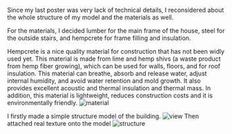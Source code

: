 Since my last poster was very lack of technical details, I reconsidered about the whole structure of my model and the materials as well.

For the materials, I decided lumber for the main frame of the house, steel for the outside stairs, and hempcrete for frame filling and insulation.

Hempcrete is a nice quality material for construction that has not been widly used yet. This material is made from lime and hemp shivs (a waste product from hemp fiber growing), which can be used for walls, floors, and for roof insulation. This material can breathe, absorb and release water, adjust internal humidity, and avoid water retention and mold growth. It also provides excellent acoustic and thermal insulation and thermal mass. In addition, this material is lightweight, reduces construction costs and it is environmentally friendly. 
![material](https://user-images.githubusercontent.com/90487022/139634482-5ba308fd-de70-42ec-8e50-2fea8d06c011.jpg)

I firstly made a simple structure model of the building.
![view](https://user-images.githubusercontent.com/90487022/139634587-6eae8a46-8b8f-46a7-929c-63f4bb005b6b.JPG)
Then attached real texture onto the model
![structure](https://user-images.githubusercontent.com/90487022/139634932-02597e22-3ef3-49d5-88da-dbd7f54ffa04.jpg)


